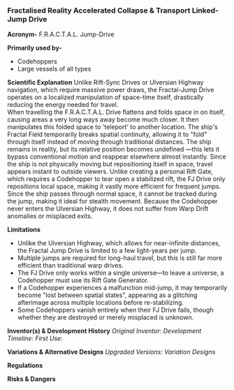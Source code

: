 ### Fractalised Reality Accelerated Collapse & Transport Linked-Jump Drive

**Acronym-** F.R.A.C.T.A.L. Jump-Drive

**Primarily used by-**

- Codehoppers
- Large vessels of all types

**Scientific Explanation**
Unlike Rift-Sync Drives or Ulversian Highway navigation, which require massive power draws, the Fractal-Jump Drive operates on a localized manipulation of space-time itself, drastically reducing the energy needed for travel.  
When travelling the F.R.A.C.T.A.L. Drive flattens and folds space in on itself, causing areas a very long ways away become much closer. It then manipulates this folded space to 'teleport' to another location.
The ship's Fractal Field temporarily breaks spatial continuity, allowing it to "fold" through itself instead of moving through traditional distances.
The ship remains in reality, but its relative position becomes undefined —this lets it bypass conventional motion and reappear elsewhere almost instantly.
Since the ship is not physically moving but repositioning itself in space, travel appears instant to outside viewers.
Unlike creating a personal Rift Gate, which requires a Codehopper to tear open a stabilized rift, the FJ Drive only repositions local space, making it vastly more efficient for frequent jumps.
Since the ship passes through normal space, it cannot be tracked during the jump, making it ideal for stealth movement.
Because the Codehopper never enters the Ulversian Highway, it does not suffer from Warp Drift anomalies or misplaced exits.

**Limitations**

- Unlike the Ulversian Highway, which allows for near-infinite distances, the Fractal Jump Drive is limited to a few light-years per jump.
- Multiple jumps are required for long-haul travel, but this is still far more efficient than traditional warp drives.
- The FJ Drive only works within a single universe—to leave a universe, a Codehopper must use its Rift Gate Generator.
- If a Codehopper experiences a malfunction mid-jump, it may temporarily become "lost between spatial states", appearing as a glitching afterimage across multiple locations before re-stabilizing.
- Some Codehoppers vanish entirely when their FJ Drive fails, though whether they are destroyed or merely misplaced is unknown.

**Inventor(s) & Development History**
_Original Inventor:_
_Development Timeline:_
_First Use:_

**Variations & Alternative Designs**
_Upgraded Versions:_
_Variation Designs_

**Regulations**

**Risks & Dangers**
